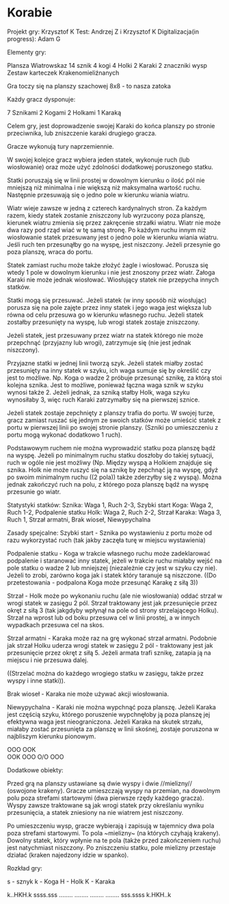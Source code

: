 # Korabie

Projekt gry: Krzysztof K
Test: Andrzej Z i Krzysztof K
Digitalizacja(in progress): Adam G 

Elementy gry:

Plansza
Wiatrowskaz
14 sznik
4 kogi
4 Holki
2 Karaki
2 znaczniki wysp
Zestaw karteczek Krakenomieliźnanych

Gra toczy się na planszy szachowej 8x8 - to nasza zatoka


 Każdy gracz dysponuje:

7 Sznikami
2 Kogami
2 Holkami
1 Karaką


 Celem gry, jest doprowadzenie swojej Karaki do końca planszy po stronie przeciwnika, lub zniszczenie karaki drugiego gracza. 

Gracze wykonują tury naprzemiennie. 

W swojej kolejce gracz wybiera jeden statek, wykonuje ruch (lub wiosłowanie) oraz może użyć zdolności dodatkowej poruszonego statku.

 Statki poruszają się w linii prostej w dowolnym kierunku o ilość pól nie mniejszą niż minimalna i nie większą niż maksymalna wartość ruchu. Następnie przesuwają się o jedno pole w kierunku wiania wiatru. 

  Wiatr wieje zawsze w jedną z czterech kardynalnych stron. Za każdym razem, kiedy statek zostanie zniszczony lub wyrzucony poza planszę, kierunek wiatru zmienia się przez zakręcenie strzałki wiatru. Wiatr nie może dwa razy pod rząd wiać w tę samą stronę. Po każdym ruchu innym niż wiosłowanie statek przesuwany jest o jedno pole w kierunku wiania wiatru. Jeśli ruch ten przesunąłby go na wyspę, jest niszczony. Jeżeli przesynie go poza planszę, wraca do portu.

Statek zamiast ruchu może także złożyć żagle i wiosłować. Porusza się wtedy 1 pole w dowolnym kierunku i nie jest znoszony przez wiatr. Załoga Karaki nie może jednak wiosłować. Wiosłujący statek nie przepycha innych statków.

 Statki mogą się przesuwać. Jeżeli statek (w inny sposób niż wiosłując) porusza się na pole zajęte przez inny statek i jego waga jest większa lub równa od celu przesuwa go w kierunku własnego ruchu. Jeżeli statek zostałby przesunięty na wyspę, lub wrogi statek zostaje zniszczony. 

Jeżeli statek, jest przesuwany przez wiatr na statek którego nie może przepchnąć (przyjazny lub wrogi), zatrzymuje się (nie jest jednak niszczony). 

 Przyjazne statki w jednej linii tworzą szyk. Jeżeli statek miałby zostać przesunięty na inny statek w szyku, ich waga sumuje się by określić czy jest to możliwe. Np. Koga o wadze 2 próbuje przesunąć sznikę, za którą stoi kolejna sznika. Jest to możliwe, ponieważ łączna waga sznik w szyku wynosi także 2. Jeżeli jednak, za szniką stałby Holk, waga szyku wynosiłaby 3, więc ruch Karaki zatrzymałby się na pierwszej sznice. 

 Jeżeli statek zostaje zepchnięty z planszy trafia do portu. W swojej turze, gracz zamiast ruszać się jednym ze swoich statków może umieścić statek z portu w pierwszej linii po swojej stronie planszy. (Szniki po umieszczeniu z portu mogą wykonać dodatkowo 1 ruch). 

Podstawowym ruchem nie można wyprowadzić statku poza planszę bądź na wyspę. Jeżeli po minimalnym ruchu statku doszłoby do takiej sytuacji, ruch w ogóle nie jest możliwy (Np. Między wyspą a Holkiem znajduje się sznika. Holk nie może ruszyć się na sznikę by zepchnąć ją na wyspę, gdyż po swoim minimalnym ruchu ((2 pola)) także zderzyłby się z wyspą). Można jednak zakończyć ruch na polu, z którego poza planszę bądź na wyspę przesunie go wiatr. 




Statystyki statków:
 Sznika: Waga 1, Ruch 2-3, Szybki start
 Koga: Waga 2, Ruch 1-2, Podpalenie statku
 Holk: Waga 2, Ruch 2-2, Strzał
 Karaka: Waga 3, Ruch 1, Strzał armatni, Brak wioseł, Niewypychalna


 
Zasady spejcalne:
 Szybki start - Sznika po wystawieniu z portu może od razu wykorzystać ruch (tak jakby zaczęła turę w miejscu wystawienia)

 Podpalenie statku - Koga w trakcie własnego ruchu może zadeklarować podpalenie i staranować inny statek, jeżeli w trakcie ruchu miałaby wejść na pole statku o wadze 2 lub mniejszej (niezależnie czy jest w szyku czy nie). Jeżeli to zrobi, zarówno koga jak i statek który taranuje są niszczone. ((Do przetestowania - podpalona Koga może przesunąć Karakę z siłą 3))

Strzał - Holk może po wykonaniu ruchu (ale nie wiosłowania) oddać strzał w wrogi statek w zasięgu 2 pól. Strzał traktowany jest jak przesunięcie przez okręt z siłą 3 (tak jakgdyby wpłynął na pole od strony strzelającego Holku). Strzał na wprost lub od boku przesuwa cel w linii prostej, a w innych wypadkach przesuwa cel na skos. 

Strzał armatni - Karaka może raz na grę wykonać strzał armatni. Podobnie jak strzał Holku uderza wrogi statek w zasięgu 2 pól - traktowany jest jak przesunięcie przez okręt z siłą 5. Jeżeli armata trafi sznikę, zatapia ją na miejscu i nie przesuwa dalej. 

((Strzelać można do każdego wrogiego statku w zasięgu, także przez wyspy i inne statki)).

Brak wioseł - Karaka nie może używać akcji wiosłowania.

Niewypychalna - Karaki nie można wypchnąć poza planszę. Jeżeli Karaka jest częścią szyku, którego poruszenie wypchnęłoby ją poza planszę jej efektywna waga jest nieograniczona. Jeżeli Karaka na skutek strzału, miałaby zostać przesunięta za planszę w linii skośnej, zostaje poruszona w najbliszym kierunku pionowym. 

   OOO     OOK    
   OOK     OOO
   O/O     OOO

Dodatkowe obiekty:

Przed grą na planszy ustawiane są dwie wyspy i dwie //mielizny// (oswojone krakeny). Gracze umieszczają wyspy na przemian, na dowolnym polu poza strefami startowymi (dwa pierwsze rzędy każdego gracza). Wyspy zawsze traktowane są jak wrogi statek przy określaniu wyniku przesunięcia, a statek zniesiony na nie wiatrem jest niszczony.

Po umieszczeniu wysp, gracze wybierają i zapisują w tajemnicy dwa pola poza strefami startowymi. To pola ~mielizny~ (na których czyhają krakeny). Dowolny statek, który wpłynie na te pola (także przed zakończeniem ruchu) jest natychmiast niszczony. Po zniszczeniu statku, pole mielizny przestaje działać (kraken najedzony idzie w spanko).




Rozkład gry:

s - sznyk
k - Koga
H - Holk
K - Karaka



k..HKH.k
ssss.sss
........
........
........
........
sss.ssss
k.HKH..k
